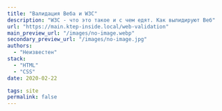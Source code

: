 ```yaml
---
title: "Валидация Веба и W3C"
description: "W3C - что это такое и с чем едят. Как вылидируют Веб"
url: "https://main.ktep-inside.local/web-validation"
main_preview_url: "/images/no-image.webp"
secondary_preview_url: "/images/no-image.jpg"
authors:
  - "Неизвестен"
stack:
  - "HTML"
  - "CSS"
date: 2020-02-22

tags: site
permalink: false
---
```

